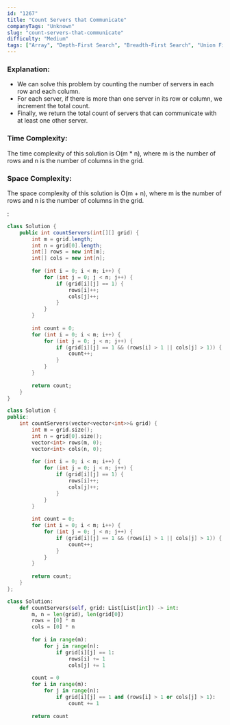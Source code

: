 ```yaml
---
id: "1267"
title: "Count Servers that Communicate"
companyTags: "Unknown"
slug: "count-servers-that-communicate"
difficulty: "Medium"
tags: ["Array", "Depth-First Search", "Breadth-First Search", "Union Find", "Matrix", "Counting"]
---
```


### Explanation:
- We can solve this problem by counting the number of servers in each row and each column.
- For each server, if there is more than one server in its row or column, we increment the total count.
- Finally, we return the total count of servers that can communicate with at least one other server.

### Time Complexity:
The time complexity of this solution is O(m * n), where m is the number of rows and n is the number of columns in the grid.

### Space Complexity:
The space complexity of this solution is O(m + n), where m is the number of rows and n is the number of columns in the grid.

:

```java
class Solution {
    public int countServers(int[][] grid) {
        int m = grid.length;
        int n = grid[0].length;
        int[] rows = new int[m];
        int[] cols = new int[n];
        
        for (int i = 0; i < m; i++) {
            for (int j = 0; j < n; j++) {
                if (grid[i][j] == 1) {
                    rows[i]++;
                    cols[j]++;
                }
            }
        }
        
        int count = 0;
        for (int i = 0; i < m; i++) {
            for (int j = 0; j < n; j++) {
                if (grid[i][j] == 1 && (rows[i] > 1 || cols[j] > 1)) {
                    count++;
                }
            }
        }
        
        return count;
    }
}
```

```cpp
class Solution {
public:
    int countServers(vector<vector<int>>& grid) {
        int m = grid.size();
        int n = grid[0].size();
        vector<int> rows(m, 0);
        vector<int> cols(n, 0);
        
        for (int i = 0; i < m; i++) {
            for (int j = 0; j < n; j++) {
                if (grid[i][j] == 1) {
                    rows[i]++;
                    cols[j]++;
                }
            }
        }
        
        int count = 0;
        for (int i = 0; i < m; i++) {
            for (int j = 0; j < n; j++) {
                if (grid[i][j] == 1 && (rows[i] > 1 || cols[j] > 1)) {
                    count++;
                }
            }
        }
        
        return count;
    }
};
```

```python
class Solution:
    def countServers(self, grid: List[List[int]) -> int:
        m, n = len(grid), len(grid[0])
        rows = [0] * m
        cols = [0] * n
        
        for i in range(m):
            for j in range(n):
                if grid[i][j] == 1:
                    rows[i] += 1
                    cols[j] += 1
        
        count = 0
        for i in range(m):
            for j in range(n):
                if grid[i][j] == 1 and (rows[i] > 1 or cols[j] > 1):
                    count += 1
        
        return count
```